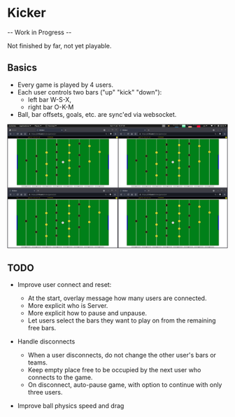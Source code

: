 # Kicker

-- Work in Progress --

Not finished by far, not yet playable.

## Basics

- Every game is played by 4 users.
- Each user controls two bars ("up" "kick" "down"):
    - left bar W-S-X,
    - right bar O-K-M
- Ball, bar offsets, goals, etc. are sync'ed via websocket.

![Kicker screenshot](screenshot.png "Kicker screenshot")

## TODO

- Improve user connect and reset:
    - At the start, overlay message how many users are connected.
    - More explicit who is Server.
    - More explicit how to pause and unpause.
    - Let users select the bars they want to play on from the remaining free bars.

- Handle disconnects
    - When a user disconnects, do not change the other user's bars or teams.
    - Keep empty place free to be occupied by the next user who connects to the game.
    - On disconnect, auto-pause game, with option to continue with only three users.

- Improve ball physics speed and drag
